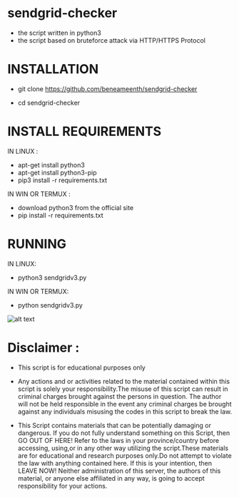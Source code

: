 # sendgrid-checker
+ the script written in python3
+ the script based on bruteforce attack via HTTP/HTTPS Protocol

# INSTALLATION

+ git clone https://github.com/beneameenth/sendgrid-checker


+ cd sendgrid-checker

# INSTALL REQUIREMENTS

 IN LINUX :
 + apt-get install python3
 + apt-get install python3-pip
 + pip3 install -r requirements.txt
 
IN WIN OR TERMUX :
 
 + download python3 from the official site 
 + pip install -r requirements.txt
 
 # RUNNING
 
 IN LINUX:
+ python3 sendgridv3.py

IN WIN OR TERMUX:
+ python sendgridv3.py

![alt text](https://serving.photos.photobox.com/5327299866d396ad5366a75671ac2ff88d43860d49ab453ec2891505db824f1affaf3984.jpg)

# Disclaimer :

+ This script is for educational purposes only

+ Any actions and or activities related to the material contained within this script is solely your responsibility.The misuse of  this script can result in criminal charges brought against the persons in question. The author will not be held responsible in the event any criminal charges be brought against any individuals misusing the codes in this script to break the law.

+ This Script contains materials that can be potentially damaging or dangerous. If you do not fully understand something on this Script, then GO OUT OF HERE! Refer to the laws in your province/country before accessing, using,or in any other way utilizing the script.These materials are for educational and research purposes only.Do not attempt to violate the law with anything contained here. If this is your intention, then LEAVE NOW! Neither administration of this server, the authors of this material, or anyone else affiliated in any way, is going to accept responsibility for your actions.


